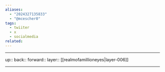 ```yaml
---
aliases:
  - "2024327135833"
  - "@mcescher0"
tags:
  - twiiter
  - x
  - socialmedia
related: 
---
```




***

up:: 
back:: 
forward:: 
layer:: [[realmofamillioneyes|layer-006]]

***
